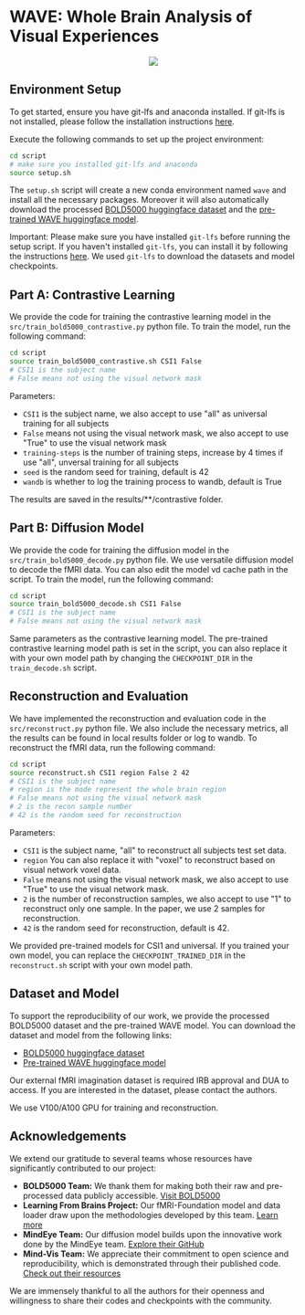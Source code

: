 # WAVE: Whole Brain Analysis of Visual Experiences

<p align="center">
    <img src=assets/figure_1.png />
</p>

## Environment Setup

To get started, ensure you have git-lfs and anaconda installed. If git-lfs is not installed, please follow the installation instructions [here](https://git-lfs.github.com/).

Execute the following commands to set up the project environment:

```bash
cd script
# make sure you installed git-lfs and anaconda
source setup.sh
```

The `setup.sh` script will create a new conda environment named `wave` and install all the necessary packages. Moreover it will also automatically download the processed [BOLD5000 huggingface dataset](https://huggingface.co/datasets/PPWangyc/WAVE-BOLD5000) and the [pre-trained WAVE huggingface model](https://huggingface.co/PPWangyc/WAVE-models).

Important: Please make sure you have installed `git-lfs` before running the setup script. If you haven't installed `git-lfs`, you can install it by following the instructions [here](https://git-lfs.github.com/). We used `git-lfs` to download the datasets and model checkpoints.

## Part A: Contrastive Learning
We provide the code for training the contrastive learning model in the `src/train_bold5000_contrastive.py` python file. To train the model, run the following command:

```bash
cd script
source train_bold5000_contrastive.sh CSI1 False
# CSI1 is the subject name
# False means not using the visual network mask
```

Parameters:
- `CSI1` is the subject name, we also accept to use "all" as universal training for all subjects
- `False` means not using the visual network mask, we also accept to use "True" to use the visual network mask
- `training-steps` is the number of training steps, increase by 4 times if use "all", unversal training for all subjects
- `seed` is the random seed for training, default is 42
- `wandb` is whether to log the training process to wandb, default is True

The results are saved in the results/**/contrastive folder. 

## Part B: Diffusion Model
We provide the code for training the diffusion model in the `src/train_bold5000_decode.py` python file. We use versatile diffusion model to decode the fMRI data. You can also edit the model vd cache path in the script. To train the model, run the following command:

```bash
cd script
source train_bold5000_decode.sh CSI1 False
# CSI1 is the subject name
# False means not using the visual network mask
```

Same parameters as the contrastive learning model. The pre-trained contrastive learning model path is set in the script, you can also replace it with your own model path by changing the `CHECKPOINT_DIR` in the `train_decode.sh` script.

## Reconstruction and Evaluation
We have implemented the reconstruction and evaluation code in the `src/reconstruct.py` python file. We also include the necessary metrics, all the results can be found in local results folder or log to wandb. To reconstruct the fMRI data, run the following command:

```bash
cd script
source reconstruct.sh CSI1 region False 2 42
# CSI1 is the subject name
# region is the mode represent the whole brain region
# False means not using the visual network mask
# 2 is the recon sample number
# 42 is the random seed for reconstruction
```

Parameters:
- `CSI1` is the subject name, "all" to reconstruct all subjects test set data.
- `region` You can also replace it with "voxel" to reconstruct based on visual network voxel data.
- `False` means not using the visual network mask, we also accept to use "True" to use the visual network mask.
- `2` is the number of reconstruction samples, we also accept to use "1" to reconstruct only one sample. In the paper, we use 2 samples for reconstruction.
- `42` is the random seed for reconstruction, default is 42.

We provided pre-trained models for CSI1 and universal. If you trained your own model, you can replace the `CHECKPOINT_TRAINED_DIR` in the `reconstruct.sh` script with your own model path.

## Dataset and Model
To support the reproducibility of our work, we provide the processed BOLD5000 dataset and the pre-trained WAVE model. You can download the dataset and model from the following links: 
- [BOLD5000 huggingface dataset](https://huggingface.co/datasets/PPWangyc/WAVE-BOLD5000)
- [Pre-trained WAVE huggingface model](https://huggingface.co/PPWangyc/WAVE-models)

Our external fMRI imagination dataset is required IRB approval and DUA to access. If you are interested in the dataset, please contact the authors.

We use V100/A100 GPU for training and reconstruction.

## Acknowledgements

We extend our gratitude to several teams whose resources have significantly contributed to our project:

-   **BOLD5000 Team:** We thank them for making both their raw and pre-processed data publicly accessible. [Visit BOLD5000](https://bold5000-dataset.github.io/website/)
-   **Learning From Brains Project:** Our fMRI-Foundation model and data loader draw upon the methodologies developed by this team. [Learn more](https://github.com/athms/learning-from-brains)
-   **MindEye Team:** Our diffusion model builds upon the innovative work done by the MindEye team. [Explore their GitHub](https://github.com/MedARC-AI/fMRI-reconstruction-NSD)
-   **Mind-Vis Team:** We appreciate their commitment to open science and reproducibility, which is demonstrated through their published code. [Check out their resources](https://github.com/zjc062/mind-vis)

We are immensely thankful to all the authors for their openness and willingness to share their codes and checkpoints with the community.